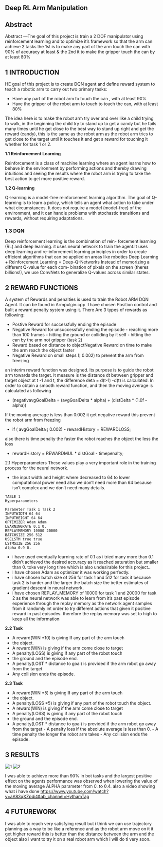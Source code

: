 
## Deep RL Arm Manipulation


##  Abstract 

Abstract —The goal of this project is train a 2 DOF manipulator using reinforcement learning and to optimize it’s framework so that the arm can achieve 2 tasks the 1st is to make any part of the arm touch the can with 90% of accuracy at least & the 2nd it to make the gripper touch the can by at least 80%


## 1 INTRODUCTION


HE goal of this project is to create DQN agent and define reward system to teach a robotic arm to carry out two primary tasks:

- Have any part of the robot arm to touch the can ,
    with at least 90%
- Have the gripper of the robot arm to touch to touch
    the can, with at least 80%

The idea here is to make the robot arm try over and over like a child trying to walk, in the beginning the child try to stand up to get a candy but he fails many times until he get close to the best way to stand up right and get the reward (candy), this is the same as the robot arm as the robot arm tries to get close to the target until it touches it and get a reward for touching it whether for task 1 or 2.

**1.1 Reinforcement Learning**

Reinforcement is a class of machine learning where an agent learns how to behave in the environment by performing actions and thereby drawing intuitions and seeing the results where the robot arm is trying to take the best action to get more positive reward.

**1.2 Q-learning**

Q-learning is a model-free reinforcement learning algorithm. The goal of Q-learning is to learn a policy, which tells an agent what action to take under what circumstances. It does not require a model (model-free) of the environment, and it can handle problems with stochastic transitions and rewards, without requiring adaptations.

### 1.3 DQN

Deep reinforcement learning is the combination of rein- forcement learning (RL) and deep learning. it uses neural
network to train the agent.It uses deep learning and re-inforcement learning principles in order to create efficient algorithms that can be applied on areas like robotics Deep Learning + Reinforcement Learning = Deep-Q-Networks Instead of memorizing a different Q-value for each com- bination of pixels on the screen (theres billions!), we use ConvNets to generalize Q-values across similar states.

## 2 REWARD FUNCTIONS


A system of Rewards and penalties is used to train the Robot ARM DQN Agent. It can be found in Armpulgin.cpp. I have chosen Position control and bulit a reward penalty system using it. There Are 3 types of rewards as following:

- Postive Reward for successfully ending the episode
- Negative Reward for unsuccessfully ending the
    episode
       **-** reaching more than 100 frames
       **-** hitting the ground or colliding by it self
       **-** hitting the can by the arm not gripper (task 2)
- Reward based on distance to objectNegative Reward
    on time to make the arm reach the object faster
- Negative Reward on small steps (¡ 0.002) to prevent
    the arm from freezing


an interim reward function was designed. Its purpose is to guide the robot arm towards the target. It measure is the distance dt between gripper and target object at t -1 and t, the difference deta = d(t-1) -d(t) is calculated. In order to obtain a smooth reward function, and then the moving average is calculated as following

- (negativavgGoalDelta = (avgGoalDelta * alpha) +  (distDelta * (1.0f - alpha))


If the moving average is less than 0.002 it get negative
reward this prevent the robot arm from freezing

- if ( avgGoalDelta ¡ 0.002) - rewardHistory = REWARDLOSS;


also there is time penalty the faster the robot reaches the
object the less the loss

- rewardHistory = REWARDMUL * distGoal - timepenalty;


2.1 Hyperparameters
These values play a very important role in the training
process for the neural network.

- the input width and height where decreased to 64 to
    lower computational power need also we don’t need
    more than 64 because isn’t complex and we don’t
    need many details.

```
TABLE 1
Hyperparameters
```
```
Parameter Task 1 Task 2
INPUTWIDTH 64 64
INPUTHEIGHT 64 64
OPTIMIZER Adam Adam
LEARNINGRATE 0.1 0.
REPLAYMEMORY 10000 20000
BATCHSIZE 256 512
USELSTM true true
LSTMSIZE 256 256
Alpha 0.9 0.
```
- i have used eventually learning rate of 0.1 as i tried many more than 0.1 didn’t achieved the desired accuracy as it reached saturation but smaller than 0. toke very long time which is also undesirable for this project..
- I have chosen Adam as optimizer it was working perfectly.
- i have chosen batch size of 256 for task 1 and 512
    for task it because task 2 is harder and the larger the batch size the better estimates of gradient descent in neural network.
- i have chosen REPLAY_MEMORY of 10000 for task 1 and 20000 for task 2 as the neural network was able
    to learn from it’s past episode experience through the
    replay memory as the network agent samples from
    it randomly int order to try different actions that
    given it positive reward in past episodes. therefore
    the replay memory was set to high to keep all the
    information

**2.2 Task**

- A reward(WIN *10) is giving If any part of the arm touch
- the object.
- A reward(WIN) is giving if the arm come close to target
- A penalty(LOSS) is giving if any part of the robot touch
- the ground and the episode end.
- A penalty(LOST * distance to goal) is provided if the arm robot go away from the target
- Any collision ends the episode.

**2.3 Task**

- A reward(WIN *5) is giving If any part of the arm touch
- the object.
- A penalty(LOSS *5) is giving if any part of the robot touch the object.
- A reward(WIN) is giving if the arm come close to target
- A penalty(LOSS) is giving if any part of the robot touch
- the ground and the episode end.
- A penalty(LOST * distance to goal) is provided if the  arm robot go away from the target
       - A penalty loss if the absolute average is less than 0.
       - A time penalty the longer the robot arm takes
       - Any collision ends the episode.

## 3 RESULTS

![1](https://user-images.githubusercontent.com/42402820/103181784-bcdbde00-48ad-11eb-8418-bcbc8d88c6d7.png)
![2](https://user-images.githubusercontent.com/42402820/103181793-cf561780-48ad-11eb-8c29-c86f9ea5d469.png)


I was able to achieve more than 90% in bot tasks and the largest positive effect on the agents performance was observed when lowering the value of the moving average ALPHA parameter from 0. to 0.4. also a video showing what i have done
https://www.youtube.com/watch?v=aA83qXZpdi4&ab_channel=HythamTag

## 4 FUTUREWORK


I was able to reach very satisfying result but i think we can use trajectory planning as a way to be like a reference and as the robot arm move on it it get higher reward this is better than the distance between the arm and the object also i want to try it on a real robot arm which i will do ti very soon.


